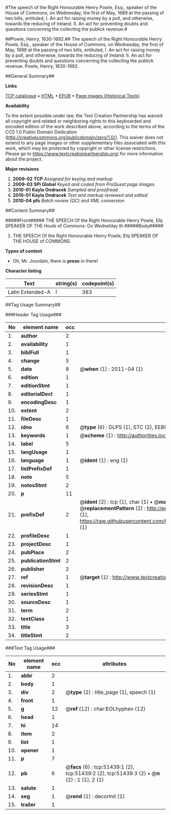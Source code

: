 #The speech of the Right Honourable Henry Powle, Esq., speaker of the House of Commons, on Wednesday, the first of May, 1689 at the passing of two bills, entituled, I. An act for raising money by a poll, and otherwise, towards the reducing of Ireland. II. An act for preventing doubts and questions concerning the collecting the publick revenue.#

##Powle, Henry, 1630-1692.##
The speech of the Right Honourable Henry Powle, Esq., speaker of the House of Commons, on Wednesday, the first of May, 1689 at the passing of two bills, entituled, I. An act for raising money by a poll, and otherwise, towards the reducing of Ireland. II. An act for preventing doubts and questions concerning the collecting the publick revenue.
Powle, Henry, 1630-1692.

##General Summary##

**Links**

[TCP catalogue](http://www.ota.ox.ac.uk/tcp/)  • 
[HTML](http://tei.it.ox.ac.uk/tcp/Texts-HTML/free/A55/A55594.html)  • 
[EPUB](http://tei.it.ox.ac.uk/tcp/Texts-EPUB/free/A55/A55594.epub) • 
[Page images (Historical Texts)](https://historicaltexts.jisc.ac.uk/eebo-11951451e)

**Availability**

To the extent possible under law, the Text Creation Partnership has waived all copyright and related or neighboring rights to this keyboarded and encoded edition of the work described above, according to the terms of the CC0 1.0 Public Domain Dedication (http://creativecommons.org/publicdomain/zero/1.0/). This waiver does not extend to any page images or other supplementary files associated with this work, which may be protected by copyright or other license restrictions. Please go to https://www.textcreationpartnership.org/ for more information about the project.

**Major revisions**

1. __2009-02__ __TCP__ *Assigned for keying and markup*
1. __2009-03__ __SPi Global__ *Keyed and coded from ProQuest page images*
1. __2010-01__ __Kayla Ondracek__ *Sampled and proofread*
1. __2010-01__ __Kayla Ondracek__ *Text and markup reviewed and edited*
1. __2010-04__ __pfs__ *Batch review (QC) and XML conversion*

##Content Summary##

#####Front#####
THE SPEECH Of the Right Honourable Henry Powle, Eſq SPEAKER OF THE Houſe of Commons: On Wedneſday th
#####Body#####

1. THE SPEECH Of the Right Honourable Henry Powle, Eſq SPEAKER OF THE HOUSE of COMMONS.

**Types of content**

  * Oh, Mr. Jourdain, there is **prose** in there!

**Character listing**


|Text|string(s)|codepoint(s)|
|---|---|---|
|Latin Extended-A|ſ|383|

##Tag Usage Summary##

###Header Tag Usage###

|No|element name|occ|attributes|
|---|---|---|---|
|1.|__author__|2||
|2.|__availability__|1||
|3.|__biblFull__|1||
|4.|__change__|5||
|5.|__date__|8| @__when__ (1) : 2011-04 (1)|
|6.|__edition__|1||
|7.|__editionStmt__|1||
|8.|__editorialDecl__|1||
|9.|__encodingDesc__|1||
|10.|__extent__|2||
|11.|__fileDesc__|1||
|12.|__idno__|6| @__type__ (6) : DLPS (1), STC (2), EEBO-CITATION (1), OCLC (1), VID (1)|
|13.|__keywords__|1| @__scheme__ (1) : http://authorities.loc.gov/ (1)|
|14.|__label__|5||
|15.|__langUsage__|1||
|16.|__language__|1| @__ident__ (1) : eng (1)|
|17.|__listPrefixDef__|1||
|18.|__note__|5||
|19.|__notesStmt__|2||
|20.|__p__|11||
|21.|__prefixDef__|2| @__ident__ (2) : tcp (1), char (1)  •  @__matchPattern__ (2) : ([0-9\-]+):([0-9IVX]+) (1), (.+) (1)  •  @__replacementPattern__ (2) : http://eebo.chadwyck.com/downloadtiff?vid=$1&page=$2 (1), https://raw.githubusercontent.com/textcreationpartnership/Texts/master/tcpchars.xml#$1 (1)|
|22.|__profileDesc__|1||
|23.|__projectDesc__|1||
|24.|__pubPlace__|2||
|25.|__publicationStmt__|2||
|26.|__publisher__|2||
|27.|__ref__|1| @__target__ (1) : http://www.textcreationpartnership.org/docs/. (1)|
|28.|__revisionDesc__|1||
|29.|__seriesStmt__|1||
|30.|__sourceDesc__|1||
|31.|__term__|2||
|32.|__textClass__|1||
|33.|__title__|3||
|34.|__titleStmt__|2||


###Text Tag Usage###

|No|element name|occ|attributes|
|---|---|---|---|
|1.|__abbr__|2||
|2.|__body__|1||
|3.|__div__|2| @__type__ (2) : title_page (1), speech (1)|
|4.|__front__|1||
|5.|__g__|12| @__ref__ (12) : char:EOLhyphen (12)|
|6.|__head__|1||
|7.|__hi__|14||
|8.|__item__|2||
|9.|__list__|1||
|10.|__opener__|1||
|11.|__p__|7||
|12.|__pb__|6| @__facs__ (6) : tcp:51439:1 (2), tcp:51439:2 (2), tcp:51439:3 (2)  •  @__n__ (2) : 1 (1), 2 (1)|
|13.|__salute__|1||
|14.|__seg__|1| @__rend__ (1) : decorInit (1)|
|15.|__trailer__|1||
